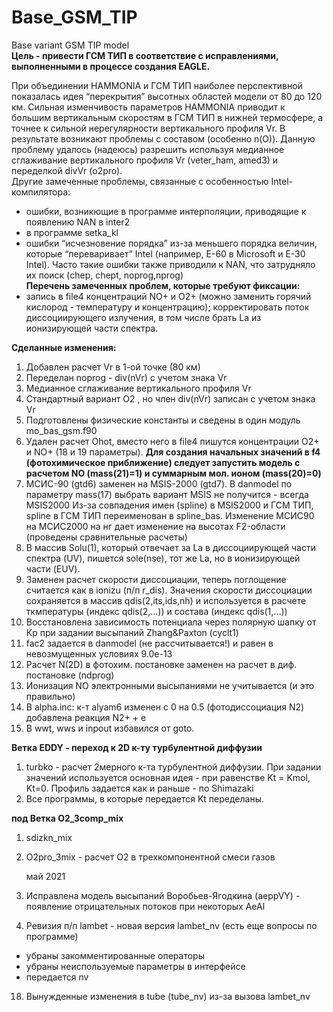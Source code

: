 # Base_GSM_TIP
Base variant GSM TIP model  
__Цель - привести ГСМ ТИП в соответствие с исправлениями, выполненными в процессе создания EAGLE.__

При объединении HAMMONIA и ГСМ ТИП наиболее перспективной показалась идея “перекрытия” высотных областей модели от 80 до 120 км. Сильная изменчивость параметров HAMMONIA приводит к большим вертикальным скоростям в ГСМ ТИП в нижней термосфере, а точнее к сильной нерегулярности вертикального профиля Vr. В результате возникают проблемы с составом (особенно n(O)). Данную проблему удалось (надеюсь) разрешить используя медианное сглаживание вертикального профиля  Vr (veter_ham, amed3) и переделкой divVr (o2pro).  
Другие замеченные проблемы, связанные с особенностью Intel-компилятора:
- ошибки, возникющие в программе интерполяции, приводящие к появлению NAN в inter2 
- в программе setka_kl
- ошибки “исчезновение порядка” из-за меньшего порядка величин, которые “переваривает” Intel (например, E-60 в Microsoft и E-30 Intel). Часто такие ошибки также приводили к NAN, что затрудняло их поиск (chep, chept, noprog,nprog)  
__Перечень замеченных проблем, которые требуют фиксации:__
- запись в file4 концентраций NO+ и O2+ (можно заменить горячий кислород - температуру и концентрацию);
корректировать поток диссоциирующего излучения, в том числе брать La из ионизирующей части спектра. 

__Сделанные изменения:__
1. Добавлен расчет Vr в 1-ой точке (80 км)
2. Переделан noprog - div(nVr) с учетом знака Vr
3. Медианное сглаживание вертикального профиля Vr
4. Стандартный вариант О2 , но член div(nVr) записан с учетом знака Vr
5. Подготовлены физические константы и сведены в один модуль mo_bas_gsm.f90
6. Удален расчет Ohot, вместо него в file4 пишутся концентрации O2+ и NO+ (18 и 19 параметры).
**Для создания начальных значений в f4 (фотохимическое приближение) следует запустить модель с расчетом NO (mass(21)=1) и суммарным мол. ионом (mass(20)=0)**
7. МСИС-90 (gtd6) заменен на MSIS-2000 (gtd7). В danmodel по параметру mass(17) выбрать вариант MSIS не получится - всегда MSIS2000
Из-за совпадения имен (spline) в MSIS2000 и ГСМ ТИП, spline в ГСМ ТИП переименован в spline_bas. Изменение МСИС90 на МСИС2000 на нг дает изменение на высотах F2-области (проведены сравнительные расчеты) 
8. В массив Solu(1), который отвечает за La в диссоциирующей части спектра (UV), пишется sole(nse), тот же La, но в ионизирующей части (EUV).  
9. Заменен расчет скорости диссоциации, теперь поглощение считается как в ionizu (п/п r_dis). Значения скорости диссоциации сохраняется 
в массив qdis(2,its,ids,nh) и используется в расчете ткмпературы (индекс qdis(2,...)) и состава (индекс qdis(1,...))
10. Восстановлена зависимость потенциала через полярную шапку от Кр при задании высыпаний Zhang&Paxton (cyclt1)
11. fac2 задается в danmodel (не рассчитывается!) и равен в невозмущенных условиях 9.0e-13
12. Расчет N(2D) в фотохим. постановке заменен на расчет в диф. постановке (ndprog)
13. Ионизация NO электронными высыпаниями не учитывается (и это правильно)
14. В alpha.inc: к-т alyam6 изменен с 0 на 0.5 (фотодиссоциация N2)
                 добавлена реакция N2+ + e
15. В wwt, wws и inpout избавился от goto.

__Ветка EDDY - переход к 2D к-ту турбулентной диффузии__
1. turbko - расчет 2мерного к-та турбулентной диффузии. При задании значений используется основная идея - 
   при равенстве Kt = Kmol, Kt=0. Профиль задается как и раньше - по Shimazaki
2. Все программы, в которые передается Kt переделаны. 

__под Ветка O2_3comp_mix__
1. sdizkn_mix
2. O2pro_3mix - расчет О2 в трехкомпонентной смеси газов

    май 2021
16. Исправлена модель высыпаний Воробьев-Ягодкина (aeppVY) - появление отрицательных потоков при некоторых AeAl

17. Ревизия п/п lambet - новая версия lambet_nv (есть еще вопросы по программе)
  - убраны закомментированные операторы
  - убраны неиспользуемые параметры в интерфейсе
  - передается nv
18. Вынужденные изменения в tube (tube_nv) из-за вызова lambet_nv
 